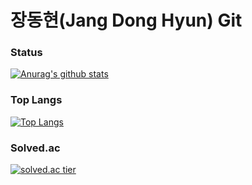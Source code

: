 # 장동현(Jang Dong Hyun) Git
### Status
[![Anurag's github stats](https://github-readme-stats.vercel.app/api?username=ww8007&theme=merko)](https://github.com/anuraghazra/github-readme-stats)
### Top Langs
[![Top Langs](https://github-readme-stats.vercel.app/api/top-langs/?username=ww8007&theme=merko&layout=compact&exclude_repo=OPNE-CV,Python,Project,AWS_Serverless,Google_Image_Crawling)](https://github.com/anuraghazra/github-readme-stats)

### Solved.ac
[![solved.ac tier](http://mazassumnida.wtf/api/generate_badge?boj=ww8007)](https://solved.ac/ww8007)
